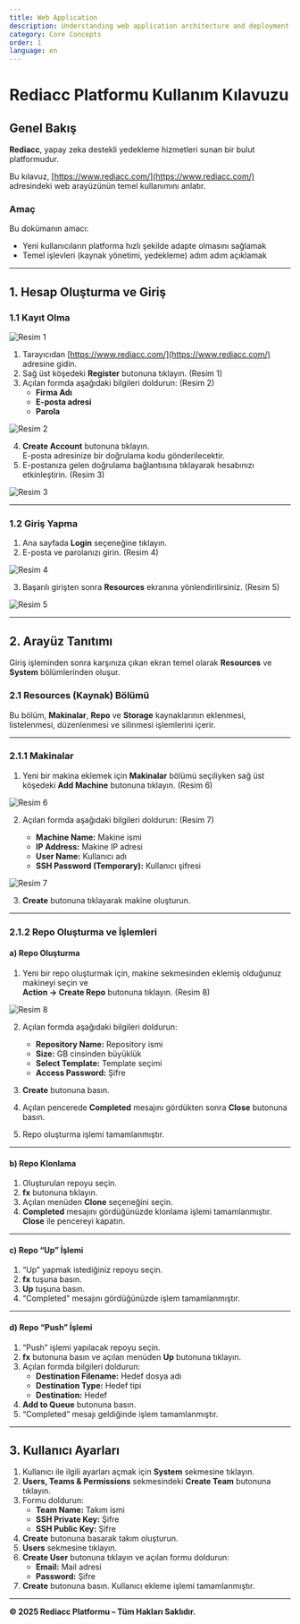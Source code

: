 ```yaml
---
title: Web Application
description: Understanding web application architecture and deployment with Rediacc.
category: Core Concepts
order: 1
language: en
---
```

# Rediacc Platformu Kullanım Kılavuzu

## Genel Bakış

**Rediacc**, yapay zeka destekli yedekleme hizmetleri sunan bir bulut platformudur.  

Bu kılavuz, [https://www.rediacc.com/](https://www.rediacc.com/) adresindeki web arayüzünün temel kullanımını anlatır.

### Amaç

Bu dokümanın amacı:

- Yeni kullanıcıların platforma hızlı şekilde adapte olmasını sağlamak  
- Temel işlevleri (kaynak yönetimi, yedekleme) adım adım açıklamak  

---

## 1. Hesap Oluşturma ve Giriş

### 1.1 Kayıt Olma

![Resim 1](resim1.png)

1. Tarayıcıdan [https://www.rediacc.com/](https://www.rediacc.com/) adresine gidin.  
2. Sağ üst köşedeki **Register** butonuna tıklayın. (Resim 1)  
3. Açılan formda aşağıdaki bilgileri doldurun: (Resim 2)  
   - **Firma Adı**  
   - **E-posta adresi**  
   - **Parola**

![Resim 2](resim2.png)

4. **Create Account** butonuna tıklayın.  
   E-posta adresinize bir doğrulama kodu gönderilecektir.  
5. E-postanıza gelen doğrulama bağlantısına tıklayarak hesabınızı etkinleştirin. (Resim 3)

![Resim 3](resim3.png)

---

### 1.2 Giriş Yapma

1. Ana sayfada **Login** seçeneğine tıklayın.  
2. E-posta ve parolanızı girin. (Resim 4)

![Resim 4](resim4.png)

3. Başarılı girişten sonra **Resources** ekranına yönlendirilirsiniz. (Resim 5)

![Resim 5](resim5.png)

---

## 2. Arayüz Tanıtımı

Giriş işleminden sonra karşınıza çıkan ekran temel olarak **Resources** ve **System** bölümlerinden oluşur.

### 2.1 Resources (Kaynak) Bölümü

Bu bölüm, **Makinalar**, **Repo** ve **Storage** kaynaklarının eklenmesi, listelenmesi, düzenlenmesi ve silinmesi işlemlerini içerir.

---

### 2.1.1 Makinalar

1. Yeni bir makina eklemek için **Makinalar** bölümü seçiliyken sağ üst köşedeki **Add Machine** butonuna tıklayın. (Resim 6)

![Resim 6](resim6.png)

2. Açılan formda aşağıdaki bilgileri doldurun: (Resim 7)

   - **Machine Name:** Makine ismi  
   - **IP Address:** Makine IP adresi  
   - **User Name:** Kullanıcı adı  
   - **SSH Password (Temporary):** Kullanıcı şifresi  

![Resim 7](resim7.png)

3. **Create** butonuna tıklayarak makine oluşturun.

---

### 2.1.2 Repo Oluşturma ve İşlemleri

#### a) Repo Oluşturma

1. Yeni bir repo oluşturmak için, makine sekmesinden eklemiş olduğunuz makineyi seçin ve  
   **Action → Create Repo** butonuna tıklayın. (Resim 8)

![Resim 8](resim8.png)

2. Açılan formda aşağıdaki bilgileri doldurun:

   - **Repository Name:** Repository ismi  
   - **Size:** GB cinsinden büyüklük  
   - **Select Template:** Template seçimi  
   - **Access Password:** Şifre  

3. **Create** butonuna basın.  
4. Açılan pencerede **Completed** mesajını gördükten sonra **Close** butonuna basın.  
5. Repo oluşturma işlemi tamamlanmıştır.

---

#### b) Repo Klonlama

1. Oluşturulan repoyu seçin.  
2. **fx** butonuna tıklayın.  
3. Açılan menüden **Clone** seçeneğini seçin.  
4. **Completed** mesajını gördüğünüzde klonlama işlemi tamamlanmıştır. **Close** ile pencereyi kapatın.

---

#### c) Repo “Up” İşlemi

1. “Up” yapmak istediğiniz repoyu seçin.  
2. **fx** tuşuna basın.  
3. **Up** tuşuna basın.  
4. “Completed” mesajını gördüğünüzde işlem tamamlanmıştır.

---

#### d) Repo “Push” İşlemi

1. “Push” işlemi yapılacak repoyu seçin.  
2. **fx** butonuna basın ve açılan menüden **Up** butonuna tıklayın.  
3. Açılan formda bilgileri doldurun:  
   - **Destination Filename:** Hedef dosya adı  
   - **Destination Type:** Hedef tipi  
   - **Destination:** Hedef  
4. **Add to Queue** butonuna basın.  
5. “Completed” mesajı geldiğinde işlem tamamlanmıştır.

---

## 3. Kullanıcı Ayarları

1. Kullanıcı ile ilgili ayarları açmak için **System** sekmesine tıklayın.  
2. **Users, Teams & Permissions** sekmesindeki **Create Team** butonuna tıklayın.  
3. Formu doldurun:  
   - **Team Name:** Takım ismi  
   - **SSH Private Key:** Şifre  
   - **SSH Public Key:** Şifre  
4. **Create** butonuna basarak takım oluşturun.  
5. **Users** sekmesine tıklayın.  
6. **Create User** butonuna tıklayın ve açılan formu doldurun:  
   - **Email:** Mail adresi  
   - **Password:** Şifre  
7. **Create** butonuna basın. Kullanıcı ekleme işlemi tamamlanmıştır.

---

**© 2025 Rediacc Platformu – Tüm Hakları Saklıdır.**
